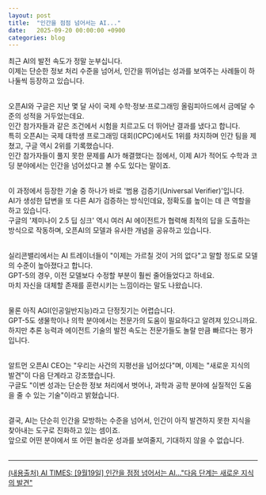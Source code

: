```yaml
---
layout: post
title:  "인간을 점점 넘어서는 AI..."
date:   2025-09-20 00:00:00 +0900
categories: blog
---
```


최근 AI의 발전 속도가 정말 눈부십니다.<br>
이제는 단순한 정보 처리 수준을 넘어서, 인간을 뛰어넘는 성과를 보여주는 사례들이 하나둘씩 등장하고 있습니다.<br><br>

오픈AI와 구글은 지난 몇 달 사이 국제 수학·정보·프로그래밍 올림피아드에서 금메달 수준의 성적을 거두었는데요.<br>
인간 참가자들과 같은 조건에서 시험을 치르고도 더 뛰어난 결과를 냈다고 합니다.<br>
특히 오픈AI는 국제 대학생 프로그래밍 대회(ICPC)에서도 1위를 차지하며 인간 팀을 제쳤고, 구글 역시 2위를 기록했습니다.<br>
인간 참가자들이 풀지 못한 문제를 AI가 해결했다는 점에서, 이제 AI가 적어도 수학과 코딩 분야에서는 인간을 넘어섰다고 볼 수도 있다는 말이죠.<br><br>

이 과정에서 등장한 기술 중 하나가 바로 '범용 검증기(Universal Verifier)'입니다.<br>
AI가 생성한 답변을 또 다른 AI가 검증하는 방식인데요, 정확도를 높이는 데 큰 역할을 하고 있습니다.<br>
구글의 '제미나이 2.5 딥 싱크' 역시 여러 AI 에이전트가 협력해 최적의 답을 도출하는 방식으로 작동하며, 오픈AI의 모델과 유사한 개념을 공유하고 있습니다.<br><br>

실리콘밸리에서는 AI 트레이너들이 "이제는 가르칠 것이 거의 없다"고 말할 정도로 모델의 수준이 높아졌다고 합니다.<br>
GPT-5의 경우, 이전 모델보다 수정할 부분이 훨씬 줄어들었다고 하네요.<br>
마치 자신을 대체할 존재를 훈련시키는 느낌이라는 말도 나왔습니다.<br><br>

물론 아직 AGI(인공일반지능)라고 단정짓기는 어렵습니다.<br>
GPT-5도 생물학이나 의학 분야에서는 전문가의 도움이 필요하다고 알려져 있으니까요.<br>
하지만 추론 능력과 에이전트 기술의 발전 속도는 전문가들도 놀랄 만큼 빠르다는 평가입니다.<br><br>

알트먼 오픈AI CEO는 "우리는 사건의 지평선을 넘어섰다"며, 이제는 "새로운 지식의 발견"이 다음 단계라고 강조했습니다.<br>
구글도 "이번 성과는 단순한 정보 처리에서 벗어나, 과학과 공학 분야에 실질적인 도움을 줄 수 있는 기술"이라고 밝혔습니다.<br><br>

결국, AI는 단순히 인간을 모방하는 수준을 넘어서, 인간이 아직 발견하지 못한 지식을 찾아내는 도구로 진화하고 있는 셈이죠.<br>
앞으로 어떤 분야에서 또 어떤 놀라운 성과를 보여줄지, 기대하지 않을 수 없습니다.<br><br>

---
<div class="contents-source">
<a href="https://www.aitimes.com/news/articleView.html?idxno=202562" target="_blank">(내용출처) AI TIMES: [9월19일] 인간을 점점 넘어서는 AI..."다음 단계는 새로운 지식의 발견"</a>
</div>